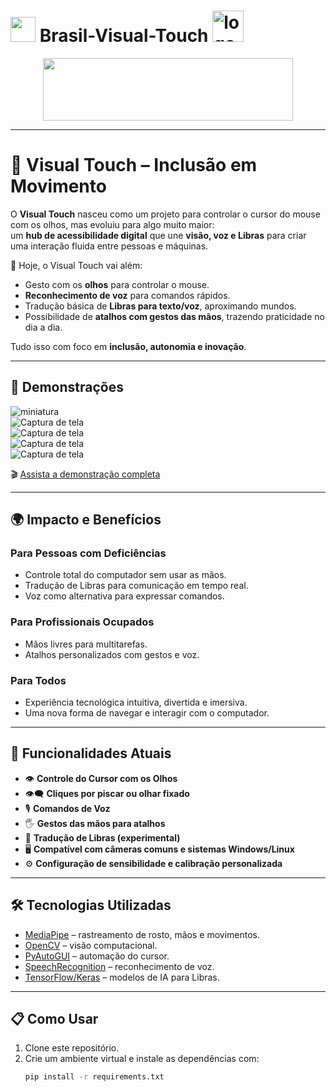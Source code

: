 <div>
<h1> 
  <img width="40" height="40" src="https://cdn.jsdelivr.net/gh/devicons/devicon/icons/python/python-original.svg" />
    Brasil-Visual-Touch
  <img src="https://github.com/user-attachments/assets/3b94c6d6-4440-4a15-9f08-7ca2091769c6" alt="logo visual touch" width="50" height="50">
</h1>
</div>

<div align="center">

</a>
<img width='400' height='100' src="https://github.com/user-attachments/assets/480dcbb4-cef2-41ea-8dc4-27303433bb46" />
</div>

---

# 🦾 Visual Touch – Inclusão em Movimento

O **Visual Touch** nasceu como um projeto para controlar o cursor do mouse com os olhos, mas evoluiu para algo muito maior:  
um **hub de acessibilidade digital** que une **visão, voz e Libras** para criar uma interação fluida entre pessoas e máquinas.  

🚀 Hoje, o Visual Touch vai além:  
- Gesto com os **olhos** para controlar o mouse.  
- **Reconhecimento de voz** para comandos rápidos.  
- Tradução básica de **Libras para texto/voz**, aproximando mundos.  
- Possibilidade de **atalhos com gestos das mãos**, trazendo praticidade no dia a dia.  

Tudo isso com foco em **inclusão, autonomia e inovação**.  

---

## 🎥 Demonstrações

![miniatura](https://github.com/user-attachments/assets/2773a9cb-524c-4a2e-9e55-3ba819aa6644)  
![Captura de tela](https://github.com/user-attachments/assets/9824460e-8d72-415c-bc39-2dacdb91b3f6)  
![Captura de tela](https://github.com/user-attachments/assets/08f43fd7-c281-403a-8e91-60dee0c4b810)  
![Captura de tela](https://github.com/user-attachments/assets/c8e8a418-382a-4699-9c1b-db143f427f8c)  
![Captura de tela](https://github.com/user-attachments/assets/27011b53-bf8f-413e-923f-9fbc3e8ee715)  

🎬 [Assista a demonstração completa](https://www.youtube.com/watch?v=VWJLNymJehQ&t=20s)

---

## 🌍 Impacto e Benefícios

### Para Pessoas com Deficiências
- Controle total do computador sem usar as mãos.  
- Tradução de Libras para comunicação em tempo real.  
- Voz como alternativa para expressar comandos.  

### Para Profissionais Ocupados
- Mãos livres para multitarefas.  
- Atalhos personalizados com gestos e voz.  

### Para Todos
- Experiência tecnológica intuitiva, divertida e imersiva.  
- Uma nova forma de navegar e interagir com o computador.  

---

## 🧩 Funcionalidades Atuais

- 👁 **Controle do Cursor com os Olhos**  
- 👁‍🗨 **Cliques por piscar ou olhar fixado**  
- 🎙 **Comandos de Voz**  
- 🖐 **Gestos das mãos para atalhos**  
- 🤟 **Tradução de Libras (experimental)**  
- 🖥 **Compatível com câmeras comuns e sistemas Windows/Linux**  
- ⚙️ **Configuração de sensibilidade e calibração personalizada**  

---

## 🛠️ Tecnologias Utilizadas

- [MediaPipe](https://google.github.io/mediapipe/) – rastreamento de rosto, mãos e movimentos.  
- [OpenCV](https://opencv.org/) – visão computacional.  
- [PyAutoGUI](https://pyautogui.readthedocs.io/) – automação do cursor.  
- [SpeechRecognition](https://pypi.org/project/SpeechRecognition/) – reconhecimento de voz.  
- [TensorFlow/Keras](https://www.tensorflow.org/) – modelos de IA para Libras.  

---

## 📋 Como Usar

1. Clone este repositório.  
2. Crie um ambiente virtual e instale as dependências com:  
   ```bash
   pip install -r requirements.txt
